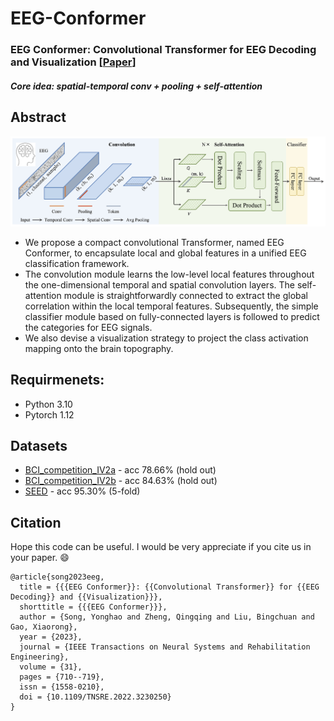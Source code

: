 # EEG-Conformer

### EEG Conformer: Convolutional Transformer for EEG Decoding and Visualization [[Paper](https://ieeexplore.ieee.org/document/9991178)]
##### Core idea: spatial-temporal conv + pooling + self-attention

## Abstract
![Network Architecture](/visualization/Fig1.png)

- We propose a compact convolutional Transformer, named EEG Conformer, to encapsulate local and global features in a unified EEG classification framework.  
- The convolution module learns the low-level local features throughout the one-dimensional temporal and spatial convolution layers. The self-attention module is straightforwardly connected to extract the global correlation within the local temporal features. Subsequently, the simple classifier module based on fully-connected layers is followed to predict the categories for EEG signals. 
- We also devise a visualization strategy to project the class activation mapping onto the brain topography.


## Requirmenets:
- Python 3.10
- Pytorch 1.12


## Datasets
- [BCI_competition_IV2a](https://www.bbci.de/competition/iv/) - acc 78.66% (hold out)
- [BCI_competition_IV2b](https://www.bbci.de/competition/iv/) - acc 84.63% (hold out)
- [SEED](https://bcmi.sjtu.edu.cn/home/seed/seed.html) - acc 95.30% (5-fold)


## Citation
Hope this code can be useful. I would be very appreciate if you cite us in your paper. 😄
```
@article{song2023eeg,
  title = {{{EEG Conformer}}: {{Convolutional Transformer}} for {{EEG Decoding}} and {{Visualization}}},
  shorttitle = {{{EEG Conformer}}},
  author = {Song, Yonghao and Zheng, Qingqing and Liu, Bingchuan and Gao, Xiaorong},
  year = {2023},
  journal = {IEEE Transactions on Neural Systems and Rehabilitation Engineering},
  volume = {31},
  pages = {710--719},
  issn = {1558-0210},
  doi = {10.1109/TNSRE.2022.3230250}
}
``` 

